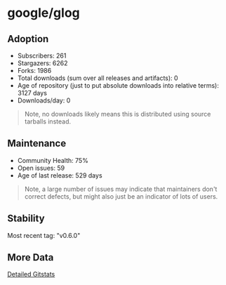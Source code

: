 # google/glog

## Adoption

- Subscribers: 261
- Stargazers: 6262
- Forks: 1986
- Total downloads (sum over all releases and artifacts): 0
- Age of repository (just to put absolute downloads into relative terms): 3127 days
- Downloads/day: 0

> Note, no downloads likely means this is distributed using source tarballs instead.

## Maintenance

- Community Health: 75%
- Open issues: 59
- Age of last release: 529 days

> Note, a large number of issues may indicate that maintainers don't correct defects, but might also
> just be an indicator of lots of users.

## Stability

Most recent tag: "v0.6.0"

## More Data

[Detailed Gitstats](/bazel-catalog/gitstats/google/glog)

